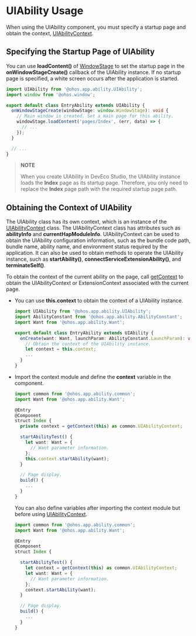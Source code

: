 # UIAbility Usage


When using the UIAbility component, you must specify a startup page and obtain the context, [UIAbilityContext](../reference/apis/js-apis-inner-application-uiAbilityContext.md).


## Specifying the Startup Page of UIAbility

You can use **loadContent()** of [WindowStage](../reference/apis/js-apis-window.md#windowstage9) to set the startup page in the **onWindowStageCreate()** callback of the UIAbility instance. If no startup page is specified, a white screen occurs after the application is started.


```ts
import UIAbility from '@ohos.app.ability.UIAbility';
import window from '@ohos.window';

export default class EntryAbility extends UIAbility {
  onWindowStageCreate(windowStage: window.WindowStage): void {
    // Main window is created. Set a main page for this ability.
    windowStage.loadContent('pages/Index', (err, data) => {
      // ...
    });
  }

  // ...
}
```

> **NOTE**
>
> When you create UIAbility in DevEco Studio, the UIAbility instance loads the **Index** page as its startup page. Therefore, you only need to replace the **Index** page path with the required startup page path.


## Obtaining the Context of UIAbility

The UIAbility class has its own context, which is an instance of the [UIAbilityContext](../reference/apis/js-apis-inner-application-uiAbilityContext.md) class. The UIAbilityContext class has attributes such as **abilityInfo** and **currentHapModuleInfo**. UIAbilityContext can be used to obtain the UIAbility configuration information, such as the bundle code path, bundle name, ability name, and environment status required by the application. It can also be used to obtain methods to operate the UIAbility instance, such as **startAbility()**, **connectServiceExtensionAbility()**, and **terminateSelf()**.

To obtain the context of the current ability on the page, call [getContext](../reference/apis/js-apis-getContext.md#getcontext) to obtain the UIAbilityContext or ExtensionContext associated with the current page.

- You can use **this.context** to obtain the context of a UIAbility instance.
  
  ```ts
  import UIAbility from '@ohos.app.ability.UIAbility';
  import AbilityConstant from '@ohos.app.ability.AbilityConstant';
  import Want from '@ohos.app.ability.Want';
  
  export default class EntryAbility extends UIAbility {
    onCreate(want: Want, launchParam: AbilityConstant.LaunchParam): void {
      // Obtain the context of the UIAbility instance.
      let context = this.context;
      ...
    }
  }
  ```
  
- Import the context module and define the **context** variable in the component.
  
  ```ts
  import common from '@ohos.app.ability.common';
  import Want from '@ohos.app.ability.Want';
  
  @Entry
  @Component
  struct Index {
    private context = getContext(this) as common.UIAbilityContext;
  
    startAbilityTest() {
      let want: Want = {
        // Want parameter information.
      };
      this.context.startAbility(want);
    }
  
    // Page display.
    build() {
      ...
    }
  }
  ```

  You can also define variables after importing the context module but before using [UIAbilityContext](../reference/apis/js-apis-inner-application-uiAbilityContext.md).

  
  ```ts
  import common from '@ohos.app.ability.common';
  import Want from '@ohos.app.ability.Want';
  
  @Entry
  @Component
  struct Index {
  
    startAbilityTest() {
      let context = getContext(this) as common.UIAbilityContext;
      let want: Want = {
        // Want parameter information.
      };
      context.startAbility(want);
    }
  
    // Page display.
    build() {
      ...
    }
  }
  ```

 <!--no_check--> 